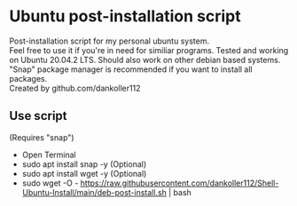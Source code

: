 # Ubuntu post-installation script 
Post-installation script for my personal ubuntu system.  
Feel free to use it if you're in need for similiar programs. Tested and working on Ubuntu 20.04.2 LTS. Should also work on other debian based systems. "Snap" package manager is recommended if you want to install all packages.  
Created by github.com/dankoller112  
  
## Use script  
(Requires "snap")
  
- Open Terminal
- sudo apt install snap -y (Optional)
- sudo apt install wget -y (Optional)
- sudo wget -O - https://raw.githubusercontent.com/dankoller112/Shell-Ubuntu-Install/main/deb-post-install.sh | bash
